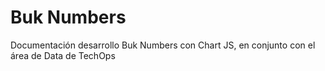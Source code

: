 # Buk Numbers

Documentación desarrollo Buk Numbers con Chart JS, en conjunto con el área de Data de TechOps